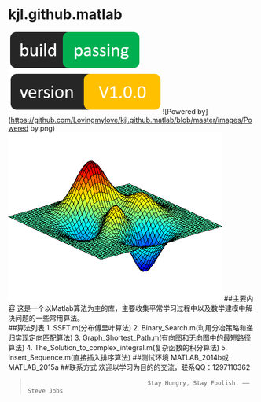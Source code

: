 # kjl.github.matlab
![build](https://github.com/Lovingmylove/kjl.github.matlab/raw/master/images/build.png)
![version](https://github.com/Lovingmylove/kjl.github.matlab/blob/master/images/version.png)
![Powered by](https://github.com/Lovingmylove/kjl.github.matlab/blob/master/images/Powered by.png)
![github](https://github.com/Lovingmylove/kjl.github.matlab/blob/master/images/DancingPeaks.gif "github")
##主要内容
    这是一个以Matlab算法为主的库，主要收集平常学习过程中以及数学建模中解决问题的一些常用算法。    
##算法列表
    1. SSFT.m(分布傅里叶算法)
    2. Binary_Search.m(利用分冶策略和递归实现定向匹配算法)
    3. Graph_Shortest_Path.m(有向图和无向图中的最短路径算法)
    4. The_Solution_to_complex_integral.m(复杂函数的积分算法)
    5. Insert_Sequence.m(直接插入排序算法)
##测试环境
    MATLAB_2014b或MATLAB_2015a
##联系方式
    欢迎以学习为目的的交流，联系QQ：1297110362
>                                       Stay Hungry, Stay Foolish. ——Steve Jobs
